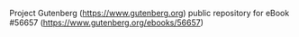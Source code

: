 Project Gutenberg (https://www.gutenberg.org) public repository for
eBook #56657 (https://www.gutenberg.org/ebooks/56657)
